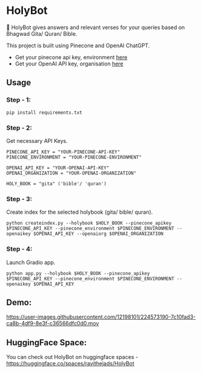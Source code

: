 # HolyBot

🚀 HolyBot gives answers and relevant verses for your queries based on Bhagwad Gita/ Quran/ Bible.

This project is built using Pinecone and OpenAI ChatGPT. 
- Get your pinecone api key, environment [here](https://app.pinecone.io/organizations/-NMeB1SFhOs6iUwHoAtz/projects/us-east1-gcp:e749001/indexes)
- Get your OpenAI API key, organisation [here](https://platform.openai.com/account/api-keys)

## Usage

### Step - 1:
```
pip install requirements.txt
```

### Step - 2:

Get necessary API Keys.

```
PINECONE_API_KEY = "YOUR-PINECONE-API-KEY"
PINECONE_ENVIRONMENT = "YOUR-PINECONE-ENVIRONMENT"

OPENAI_API_KEY = "YOUR-OPENAI-API-KEY"
OPENAI_ORGANIZATION = "YOUR-OPENAI-ORGANIZATION"

HOLY_BOOK = "gita" ('bible'/ 'quran')
```

### Step - 3:

Create index for the selected holybook (gita/ bible/ quran).

```
python createindex.py --holybook $HOLY_BOOK --pinecone_apikey $PINECONE_API_KEY --pinecone_environment $PINECONE_ENVIRONMENT --openaikey $OPENAI_API_KEY --openaiorg $OPENAI_ORGANIZATION
```

### Step - 4:

Launch Gradio app.

```
python app.py --holybook $HOLY_BOOK --pinecone_apikey $PINECONE_API_KEY --pinecone_environment $PINECONE_ENVIRONMENT --openaikey $OPENAI_API_KEY
```
## Demo:

https://user-images.githubusercontent.com/12198101/224573190-7c10fad3-ca8b-4df9-8e3f-c36566dfc0d0.mov

## HuggingFace Space:

You can check out HolyBot on huggingface spaces - https://huggingface.co/spaces/ravithejads/HolyBot
